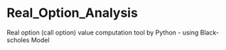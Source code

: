 # Real_Option_Analysis
Real option (call option) value computation tool by Python - using Black-scholes Model
